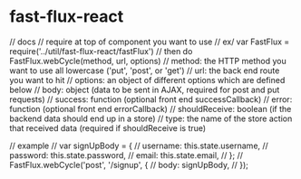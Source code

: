 # fast-flux-react

// docs
// require at top of component you want to use
// ex/ var FastFlux = require('../util/fast-flux-react/fastFlux')
// then do FastFlux.webCycle(method, url, options)
//    method: the HTTP method you want to use all lowercase ('put', 'post', or 'get')
//    url: the back end route you want to hit
//    options: an object of different options which are defined below
//        body: object (data to be sent in AJAX, required for post and put requests)
//        success: function    (optional front end successCallback)
//        error: function      (optional front end errorCallback)
//        shouldReceive: boolean  (if the backend data should end up in a store)
//        type: the name of the store action that received data (required if shouldReceive is true)

// example
// var signUpBody = {
//   username: this.state.username,
//   password: this.state.password,
//   email: this.state.email,
// };
// FastFlux.webCycle('post', '/signup', {
//   body: signUpBody,
// });
